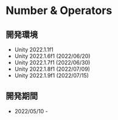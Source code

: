 # Number & Operators

## 開発環境

- Unity 2022.1.1f1
- Unity 2022.1.6f1 (2022/06/20)
- Unity 2022.1.7f1 (2022/06/30)
- Unity 2022.1.8f1 (2022/07/09)
- Unity 2022.1.9f1 (2022/07/15)

## 開発期間

- 2022/05/10 -
